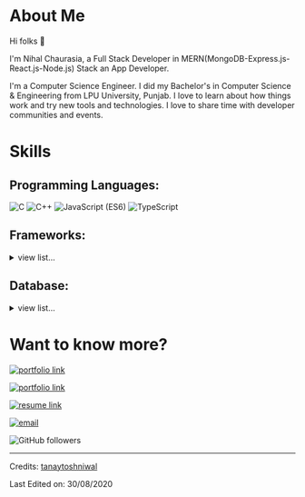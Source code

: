 <!-- <p align="center">
    <img src="https://tanaytoshniwal.me/assets/images/nametag.png" width="350px" alt="tanay toshniwal" />
</p>
<p align="center">
    <img src="https://github-readme-stats.vercel.app/api?username=tanaytoshniwal&show_icons=true&count_private=true&theme=dark"/>
</p> -->

# About Me
Hi folks :wave: 

I'm Nihal Chaurasia, a Full Stack Developer in MERN(MongoDB-Express.js-React.js-Node.js) Stack an App Developer.

I'm a Computer Science Engineer. I did my Bachelor's in Computer Science & Engineering from LPU University, Punjab. I love to learn about how things work and try new tools and technologies. I love to share time with developer communities and events.

# Skills
## Programming Languages:

<img src="https://img.shields.io/badge/C-lightgrey" alt="C" /> <img src="https://img.shields.io/badge/C++-ff69b4" alt="C++" /> <img src="https://img.shields.io/badge/JavaScript (ES6)-brightgreen" alt="JavaScript (ES6)" /> <img src="https://img.shields.io/badge/TypeScript-yellow" alt="TypeScript" />

<!-- * C/C++
* Java SE
* Python 3
* JavaScript (ES6)
* TypeScript -->

## Frameworks:

<details>
    <summary>view list...</summary>
    <ul>
        <li>MERN</li>
        <li>React</li>
        <li>Redux</li>
        <li>Node.js</li>
        <li>Mongo DB</li>
        <li>PHP</li>
        <li>Mysql</li>
    </ul>
</details>

## Database:

<details>
    <summary>view list...</summary>
    <ul>
        <li>MongoDB</li>
        <li>MySQL</li>
    </ul>
</details>

# Want to know more?

<!-- My Portfolio: [https://tanaytoshniwal.me](https://tanaytoshniwal.me) -->

[<img alt="portfolio link" src="https://img.shields.io/badge/My%20Portfolio-https%3A%2F%2Ftanaytoshniwal.me-brightgreen" />](https://tanaytoshniwal.me) 

[<img alt="portfolio link" src="https://img.shields.io/badge/My%20Blogs-https%3A%2F%2Ftanaytoshniwal.com-red" />](https://tanaytoshniwal.com) 

[<img alt="resume link" src="https://img.shields.io/badge/My%20CV-Download%20my%20Resume-blue" />](https://tanaytoshniwal.me/assets/tanay-toshniwal-resume.pdf)

[<img alt="email" src="https://img.shields.io/badge/Email%20me-tanaytoshniwal98%40gmail.me-orange" />](mailto:tanaytoshniwal98@gmail.me) 

<img alt="GitHub followers" src="https://img.shields.io/github/followers/tanaytoshniwal?label=Follow%20Me&style=social" />

-----
Credits: [tanaytoshniwal](https://github.com/tanaytoshniwal)

Last Edited on: 30/08/2020
